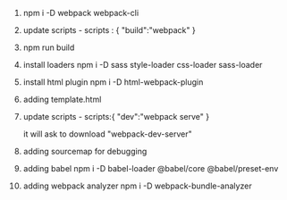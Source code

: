 1. npm i -D webpack webpack-cli

2. update scripts -
   scripts : {
   "build":"webpack"
   }
3. npm run build

4. install loaders
   npm i -D sass style-loader css-loader sass-loader

5. install html plugin
   npm i -D html-webpack-plugin

6. adding template.html

7. update scripts -
   scripts:{
   "dev":"webpack serve"
   }

   it will ask to download "webpack-dev-server"

8. adding sourcemap for debugging

9. adding babel
   npm i -D babel-loader @babel/core @babel/preset-env

10. adding webpack analyzer
    npm i -D webpack-bundle-analyzer
